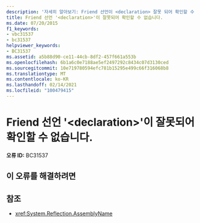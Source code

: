 ```yaml
---
description: '자세히 알아보기: Friend 선언이 <declaration> 잘못 되어 확인할 수 없습니다.'
title: Friend 선언 '<declaration>'이 잘못되어 확인할 수 없습니다.
ms.date: 07/20/2015
f1_keywords:
- vbc31537
- bc31537
helpviewer_keywords:
- BC31537
ms.assetid: a5b88d90-ce11-44cb-8df2-457f661a553b
ms.openlocfilehash: 6b1a6c0e7188ae5ef2497292c8434c07d3130ced
ms.sourcegitcommit: 10e719780594efc781b15295e499c66f316068b8
ms.translationtype: MT
ms.contentlocale: ko-KR
ms.lasthandoff: 02/14/2021
ms.locfileid: "100479415"
---
```

# <a name="friend-declaration-declaration-is-invalid-and-cannot-be-resolved"></a>Friend 선언 '\<declaration>'이 잘못되어 확인할 수 없습니다.

**오류 ID:** BC31537

## <a name="to-correct-this-error"></a>이 오류를 해결하려면

## <a name="see-also"></a>참조

- <xref:System.Reflection.AssemblyName>
